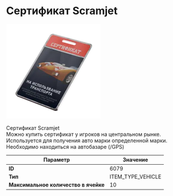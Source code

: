 # Сертификат Scramjet

![Item Image](../img/6079.webp?raw=true)

Сертификат Scramjet<br>Можно купить сертификат у игроков на центральном рынке.<br>Используется для получения авто марки определенной марки.<br>Необходимо находиться на автобазаре (/GPS)


| Параметр | Значение |
|----------|----------|
| **ID** | 6079 |
| **Тип** | ITEM_TYPE_VEHICLE |
| **Максимальное количество в ячейке** | 10 |

